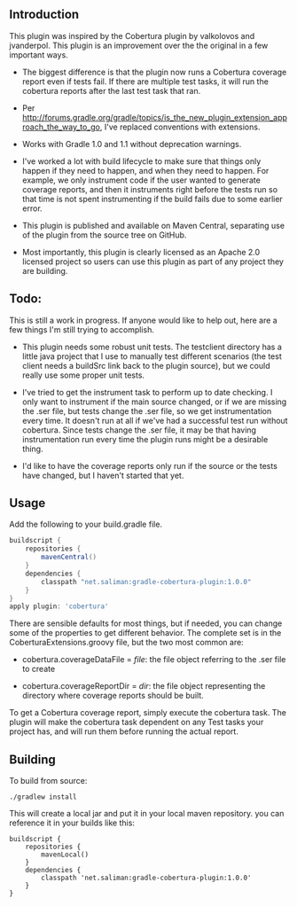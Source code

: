 Introduction
------------

This plugin was inspired by the Cobertura plugin by valkolovos and jvanderpol.
This plugin is an improvement over the the original in a few important ways.

- The biggest difference is that the plugin now runs a Cobertura coverage
report even if tests fail.  If there are multiple test tasks, it will run the
cobertura reports after the last test task that ran.

- Per http://forums.gradle.org/gradle/topics/is_the_new_plugin_extension_approach_the_way_to_go,
I've replaced conventions with extensions.

- Works with Gradle 1.0 and 1.1 without deprecation warnings.

- I've worked a lot with build lifecycle to make sure that things only happen
if they need to happen, and when they need to happen.  For example, we only
instrument code if the user wanted to generate coverage reports, and then it
instruments right before the tests run so that time is not spent instrumenting
if the build fails due to some earlier error.

- This plugin is published and available on Maven Central, separating use of
the plugin from the source tree on GitHub.

- Most importantly, this plugin is clearly licensed as an Apache 2.0 licensed
project so users can use this plugin as part of any project they are building.

Todo:
-----

This is still a work in progress.  If anyone would like to help out, here are a
few things I'm still trying to accomplish.

- This plugin needs some robust unit tests.  The testclient directory has a
little java project that I use to manually test different scenarios  (the test
client needs a buildSrc link back to the plugin source), but we could really use
some proper unit tests.

- I've tried to get the instrument task to perform up to date checking.  I only
want to instrument if the main source changed, or if we are missing the .ser
file, but tests change the .ser file, so we get instrumentation every time.  It
doesn't run at all if we've had a successful test run without cobertura.  Since
tests change the .ser file, it may be that having instrumentation run every
time the plugin runs might be a desirable thing.

- I'd like to have the coverage reports only run if the source or the tests have
changed, but I haven't started that yet.

Usage
-----
Add the following to your build.gradle file.

```groovy
buildscript {
    repositories {
        mavenCentral()
    }
    dependencies {
        classpath "net.saliman:gradle-cobertura-plugin:1.0.0"
    }
}
apply plugin: 'cobertura'
```

There are sensible defaults for most things, but if needed, you can change some
of the properties to get different behavior.  The complete set is in the
CoberturaExtensions.groovy file, but the two most common are:

- cobertura.coverageDataFile = *file*: the file object referring to the .ser
file to create

- cobertura.coverageReportDir = *dir*: the file object representing the
directory where coverage reports should be built.

To get a Cobertura coverage report, simply execute the cobertura task.  The
plugin will make the cobertura task dependent on any Test tasks your project
has, and will run them before running the actual report.

Building
--------
To build from source:

    ./gradlew install

This will create a local jar and put it in your local maven repository. you can
reference it in your builds like this:

    buildscript {
        repositories {
            mavenLocal()
        }
        dependencies {
            classpath 'net.saliman:gradle-cobertura-plugin:1.0.0'
        }
    }

